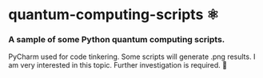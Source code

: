 # quantum-computing-scripts ⚛️
<h3>A sample of some Python quantum computing scripts.</h3>
<p>PyCharm used for code tinkering. Some scripts will generate .png results. I am very interested in this topic. Further investigation is required. 🔎</p>



